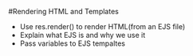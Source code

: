 #Rendering HTML and Templates

* Use res.render() to render HTML(from an EJS file)
* Explain what EJS is and why we use it
* Pass variables to EJS tempaltes